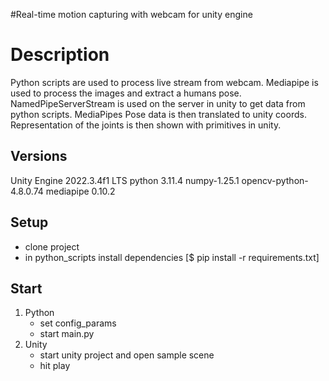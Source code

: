 #Real-time motion capturing with webcam for unity engine

# Description
Python scripts are used to process live stream from webcam.
Mediapipe is used to process the images and extract a humans pose.
NamedPipeServerStream is used on the server in unity to get data from python scripts.
MediaPipes Pose data is then translated to unity coords.
Representation of the joints is then shown with primitives in unity.

## Versions
Unity Engine 2022.3.4f1 LTS
python 3.11.4
numpy-1.25.1 
opencv-python-4.8.0.74
mediapipe 0.10.2

## Setup
- clone project
- in python_scripts install dependencies [$ pip install -r requirements.txt]

## Start
1. Python
    - set config_params
    - start main.py
2. Unity
    - start unity project and open sample scene
    - hit play
